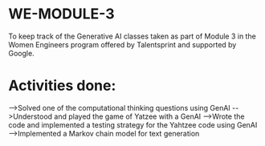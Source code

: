# WE-MODULE-3
To keep track of the Generative AI classes taken as part of Module 3 in the Women Engineers program offered by Talentsprint and supported by Google.
# Activities done:
-->Solved one of the computational thinking questions using GenAI
-->Understood and played the game of Yatzee with a GenAI
-->Wrote the code and implemented a testing strategy for the Yahtzee code using GenAI
-->Implemented a Markov chain model for text generation
